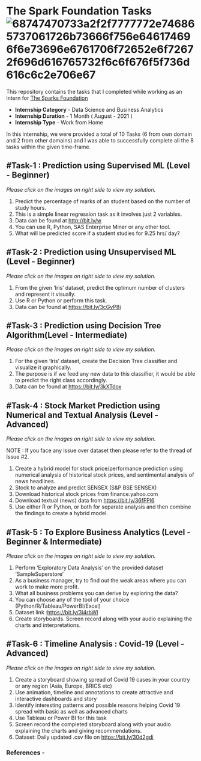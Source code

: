 # The Spark Foundation Tasks            ![68747470733a2f2f7777772e746865737061726b73666f756e646174696f6e73696e6761706f72652e6f72672f696d616765732f6c6f676f5f736d616c6c2e706e67](https://user-images.githubusercontent.com/88054419/129256427-33e4915f-2985-4cc7-bfb0-c02e3ac60d2f.png)

This repository contains the tasks that I completed while working as an intern for [The Sparks Foundation](https://www.thesparksfoundationsingapore.org/)
- **Internship Category** - Data Science and Business Analytics
- **Internship Duration** - 1 Month ( August - 2021 )
- **Internship Type** - Work from Home

In this internship, we were provided a total of 10 Tasks (6 from own domain and 2 from other domains) and I was able to successfully complete all the 8 tasks within the given time-frame.

## #Task-1 : Prediction using Supervised ML (Level - Beginner)    
*Please click on the images on right side to view my solution.*
1. Predict the percentage of marks of an student based on the number of study hours.
2. This is a simple linear regression task as it involves just 2 variables.
3. Data can be found at http://bit.ly/w
4. You can use R, Python, SAS Enterprise Miner or any other tool.
5. What will be predicted score if a student studies for 9.25 hrs/ day?

## #Task-2 : Prediction using Unsupervised ML (Level - Beginner)
*Please click on the images on right side to view my solution.*

1. From the given ‘Iris’ dataset, predict the optimum number of clusters and represent it visually.
2. Use R or Python or perform this task.
3. Data can be found at https://bit.ly/3cGyP8j


## #Task-3 : Prediction using Decision Tree Algorithm(Level - Intermediate)
*Please click on the images on right side to view my solution.*

1. For the given ‘Iris’ dataset, create the Decision Tree classifier and visualize it graphically.
2. The purpose is if we feed any new data to this classifier, it would be able to predict the right class accordingly.
3. Data can be found at https://bit.ly/3kXTdox


## #Task-4 : Stock Market Prediction using Numerical and Textual Analysis (Level - Advanced)
*Please click on the images on right side to view my solution.*

NOTE : If you face any issue over dataset then please refer to the thread of Issue #2.

1. Create a hybrid model for stock price/performance prediction using numerical analysis of historical stock prices, and sentimental analysis of news headlines.
2. Stock to analyze and predict SENSEX (S&P BSE SENSEX)
3. Download historical stock prices from finance.yahoo.com
4. Download textual (news) data from https://bit.ly/36fFPI6
5. Use either R or Python, or both for separate analysis and then combine the findings to create a hybrid model.


## #Task-5 : To Explore Business Analytics (Level - Beginner & Intermediate)
*Please click on the images on right side to view my solution.*

1. Perform ‘Exploratory Data Analysis’ on the provided dataset ‘SampleSuperstore’
2. As a business manager, try to find out the weak areas where you can work to make more profit.
3. What all business problems you can derive by exploring the data?
4. You can choose any of the tool of your choice (Python/R/Tableau/PowerBI/Excel)
5. Dataset link :https://bit.ly/3i4rbWl
6. Create storyboards. Screen record along with your audio explaining the charts and interpretations.


## #Task-6 : Timeline Analysis : Covid-19 (Level - Advanced)
*Please click on the images on right side to view my solution.*

1. Create a storyboard showing spread of Covid 19 cases in your country or any region (Asia, Europe, BRICS etc)
2. Use animation, timeline and annotations to create attractive and interactive dashboards and story
3. Identify interesting patterns and possible reasons helping Covid 19 spread with basic as well as advanced charts
4. Use Tableau or Power BI for this task
5. Screen record the completed storyboard along with your audio explaining the charts and giving recommendations.
6. Dataset: Daily updated .csv file on https://bit.ly/30d2gdi

### References -










